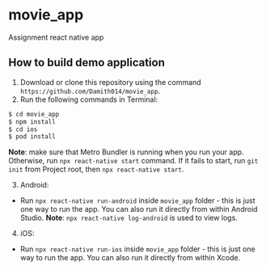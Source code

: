 # movie_app
Assignment react native app 

## How to build demo application
1. Download or clone this repository using the command `https://github.com/Damith014/movie_app`.
2. Run the following commands in Terminal:
```bash
$ cd movie_app
$ npm install
$ cd ios
$ pod install
```

**Note**: make sure that Metro Bundler is running when you run your app. Otherwise, run `npx react-native start` command. If it fails to start, run `git init` from Project root, then `npx react-native start`.

3. Android:
  * Run `npx react-native run-android` inside `movie_app` folder - this is just one way to run the app. You can also run it directly from within Android Studio. **Note**: `npx react-native log-android` is used to view logs.

4. iOS:
  * Run `npx react-native run-ios` inside `movie_app` folder - this is just one way to run the app. You can also run it directly from within Xcode.
